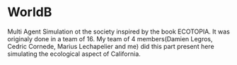 # WorldB
Multi Agent Simulation ot the society inspired by the book ECOTOPIA. It was originaly done in a team of 16. My team of 4 members(Damien Legros, Cedric Cornede, Marius Lechapelier and me) did this part present here simulating the ecological aspect of California.  
